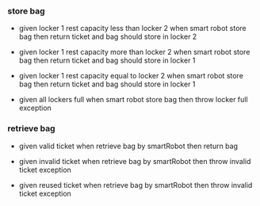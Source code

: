 ### store bag

- given locker 1 rest capacity less than locker 2
  when smart robot store bag
  then return ticket and bag should store in locker 2

- given locker 1 rest capacity more than locker 2
  when smart robot store bag
  then return ticket and bag should store in locker 1
  
- given locker 1 rest capacity equal to locker 2
  when smart robot store bag
  then return ticket and bag should store in locker 1
  
- given all lockers full
  when smart robot store bag
  then throw locker full exception

### retrieve bag

- given valid ticket
  when retrieve bag by smartRobot
  then return bag
  
- given invalid ticket
  when retrieve bag by smartRobot
  then throw invalid ticket exception
  
- given reused ticket 
  when retrieve bag by smartRobot
  then throw invalid ticket exception
